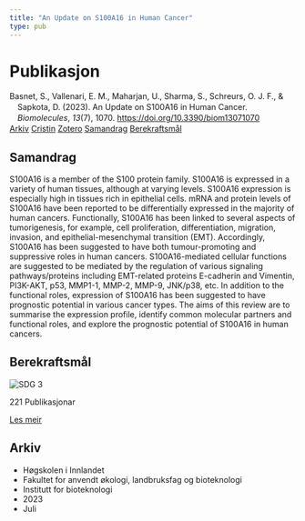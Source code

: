 ```yaml
---
title: "An Update on S100A16 in Human Cancer"
type: pub
---
```

<h1>Publikasjon</h1>
<article id="csl-bib-container-9U6NWL6Z" class="csl-bib-container">
  <div class="csl-bib-body" style="line-height: 1.35; padding-left: 1em; text-indent:-1em;">
  <div class="csl-entry">Basnet, S., Vallenari, E. M., Maharjan, U., Sharma, S., Schreurs, O. J. F., &amp; Sapkota, D. (2023). An Update on S100A16 in Human Cancer. <i>Biomolecules</i>, <i>13</i>(7), 1070. <a href="https://doi.org/10.3390/biom13071070">https://doi.org/10.3390/biom13071070</a></div>
</div>
  <div class="csl-bib-buttons">
    <a href="#taxonomy-article-9U6NWL6Z" class="csl-bib-button">Arkiv</a>
    <a href="https://app.cristin.no/results/show.jsf?id=2161527" alt="Cristin URL" class="csl-bib-button">Cristin</a>
    <a href="http://zotero.org/groups/5022929/items/9U6NWL6Z" alt="Zotero URL" class="csl-bib-button">Zotero</a>
    <a href="#abstract-article-9U6NWL6Z" class="csl-bib-button">Samandrag</a>
    <a href="#sdg-article-9U6NWL6Z" class="csl-bib-button">Berekraftsmål</a>
  </div>
  <div id="csl-bib-meta-container-9U6NWL6Z"></div>
</article>
<div id="csl-bib-meta-9U6NWL6Z" class="csl-bib-meta">
  <article id="abstract-article-9U6NWL6Z" class="abstract-article">
    <h1>Samandrag</h1>
    S100A16 is a member of the S100 protein family. S100A16 is expressed in a variety of human tissues, although at varying levels. S100A16 expression is especially high in tissues rich in epithelial cells. mRNA and protein levels of S100A16 have been reported to be differentially expressed in the majority of human cancers. Functionally, S100A16 has been linked to several aspects of tumorigenesis, for example, cell proliferation, differentiation, migration, invasion, and epithelial-mesenchymal transition (EMT). Accordingly, S100A16 has been suggested to have both tumour-promoting and suppressive roles in human cancers. S100A16-mediated cellular functions are suggested to be mediated by the regulation of various signaling pathways/proteins including EMT-related proteins E-cadherin and Vimentin, PI3K-AKT, p53, MMP1-1, MMP-2, MMP-9, JNK/p38, etc. In addition to the functional roles, expression of S100A16 has been suggested to have prognostic potential in various cancer types. The aims of this review are to summarise the expression profile, identify common molecular partners and functional roles, and explore the prognostic potential of S100A16 in human cancers.
  </article>
  <article id="sdg-article-9U6NWL6Z" class="sdg-article">
    <h1>Berekraftsmål</h1>
    <div class="sdg-container"><div id="sdg3" class="sdg">
<img src="{{< params subfolder >}}images/sdg/sdg03_no.png" class="image" alt="SDG 3">
<div class="sdg-overlay">
<p class="sdg-publication-count"><span>221</span> Publikasjonar</p>
<p><a href="https://www.fn.no/om-fn/fns-baerekraftsmaal/god-helse-og-livskvalitet?lang=nno-NO" class="sdg-read-more">Les meir</a></p>
</div>
</div></div>
  </article>
  <article id="taxonomy-article-9U6NWL6Z" class="taxonomy-article">
    <h1>Arkiv</h1>
    <ul>
      <li>Høgskolen i Innlandet</li>
      <li>Fakultet for anvendt økologi, landbruksfag og bioteknologi</li>
      <li>Institutt for bioteknologi</li>
      <li>2023</li>
      <li>Juli</li>
    </ul>
  </article>
</div>
